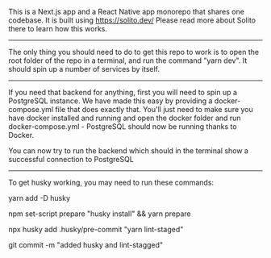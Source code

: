 This is a Next.js app and a React Native app monorepo that shares one codebase.
It is built using https://solito.dev/
Please read more about Solito there to learn how this works.

---

The only thing you should need to do to get this repo to work is to open the root folder of the repo in a terminal, and run the command "yarn dev". It should spin up a number of services by itself.

---

If you need that backend for anything, first you will need to spin up a PostgreSQL instance. We have made this easy by providing a docker-compose.yml file that does exactly that. You'll just need to make sure you have docker installed and running and open the docker folder and run docker-compose.yml - PostgreSQL should now be running thanks to Docker.

You can now try to run the backend which should in the terminal show a successful connection to PostgreSQL

---

To get husky working, you may need to run these commands:

yarn add -D husky

npm set-script prepare "husky install" && yarn prepare

npx husky add .husky/pre-commit "yarn lint-staged"

git commit -m "added husky and lint-stagged"
